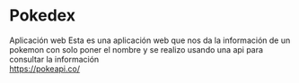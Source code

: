 # Pokedex
Aplicación web 
Esta es una aplicación web que nos da la información de un pokemon con solo poner el nombre y se realizo usando una api para consultar la información  
https://pokeapi.co/  
